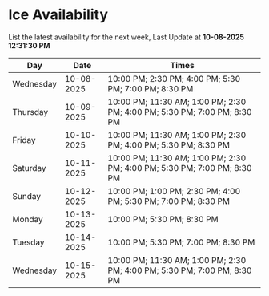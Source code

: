 # Ice Availability

List the latest availability for the next week, Last Update at **10-08-2025 12:31:30 PM**

| Day         | Date        | Times       |
| ----------- | ----------- | ----------- |
|Wednesday|10-08-2025|10:00 PM; 2:30 PM; 4:00 PM; 5:30 PM; 7:00 PM; 8:30 PM|
|Thursday|10-09-2025|10:00 PM; 11:30 AM; 1:00 PM; 2:30 PM; 4:00 PM; 5:30 PM; 7:00 PM; 8:30 PM|
|Friday|10-10-2025|10:00 PM; 11:30 AM; 1:00 PM; 2:30 PM; 4:00 PM; 5:30 PM; 8:30 PM|
|Saturday|10-11-2025|10:00 PM; 11:30 AM; 1:00 PM; 2:30 PM; 4:00 PM; 5:30 PM; 7:00 PM; 8:30 PM|
|Sunday|10-12-2025|10:00 PM; 1:00 PM; 2:30 PM; 4:00 PM; 5:30 PM; 7:00 PM; 8:30 PM|
|Monday|10-13-2025|10:00 PM; 5:30 PM; 8:30 PM|
|Tuesday|10-14-2025|10:00 PM; 5:30 PM; 7:00 PM; 8:30 PM|
|Wednesday|10-15-2025|10:00 PM; 11:30 AM; 1:00 PM; 2:30 PM; 4:00 PM; 5:30 PM; 7:00 PM; 8:30 PM|
